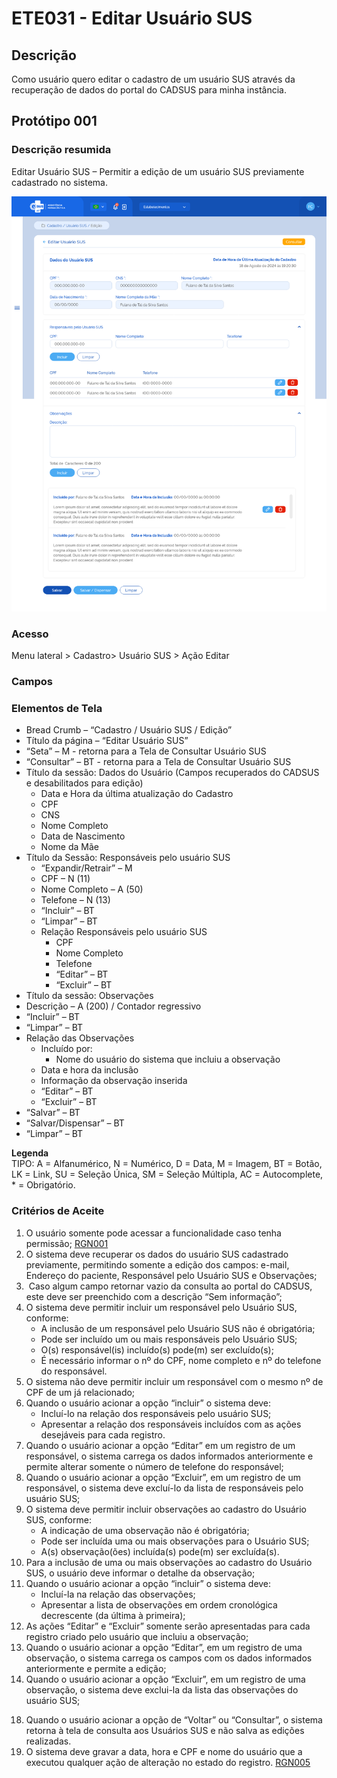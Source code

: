 # ETE031 - Editar Usuário SUS

## Descrição 
Como usuário quero editar o cadastro de um usuário SUS através da recuperação de dados do portal do CADSUS para minha instância.

## Protótipo 001

### Descrição resumida 
Editar Usuário SUS – Permitir a edição de um usuário SUS previamente cadastrado no sistema. 

![alt text](../imagens/ete-031-prot-001.png) <!-- Não sei se já foi alterada -->

### Acesso 
Menu lateral > Cadastro> Usuário SUS > Ação Editar 

### Campos <!-- FALTA -->

### Elementos de Tela 
* Bread Crumb – “Cadastro / Usuário SUS / Edição” 
* Título da página – “Editar Usuário SUS” 
* “Seta” – M - retorna para a Tela de Consultar Usuário SUS  
* “Consultar” – BT - retorna para a Tela de Consultar Usuário SUS 
* Título da sessão: Dados do Usuário (Campos recuperados do CADSUS e desabilitados para edição) 
    * Data e Hora da última atualização do Cadastro  
    * CPF 
    * CNS 
    * Nome Completo 
    * Data de Nascimento 
    * Nome da Mãe 
* Título da Sessão: Responsáveis pelo usuário SUS 
    * “Expandir/Retrair” – M 
    * CPF – N (11) 
    * Nome Completo – A (50) 
    * Telefone – N (13) 
    * “Incluir” – BT 
    * “Limpar” – BT 
    * Relação Responsáveis pelo usuário SUS 
        * CPF 
        * Nome Completo 
        * Telefone  
        * “Editar” – BT 
        * “Excluir” – BT 
* Título da sessão: Observações  
* Descrição – A (200) / Contador regressivo 
* “Incluir” – BT 
* “Limpar” – BT  
* Relação das Observações  
    * Incluído por: 
        * Nome do usuário do sistema que incluiu a observação 
    * Data e hora da inclusão 
    * Informação da observação inserida 
    * “Editar” – BT 
    * “Excluir” – BT 
* “Salvar” – BT 
* “Salvar/Dispensar” – BT  
* “Limpar” – BT 

**Legenda**  
TIPO: A = Alfanumérico, N = Numérico, D = Data, M = Imagem, BT = Botão, LK = Link, SU = Seleção Única, SM = Seleção Múltipla, AC = Autocomplete, * = Obrigatório.
 
### Critérios de Aceite <!-- Falta ajustar numeração -->
1. O usuário somente pode acessar a funcionalidade caso tenha permissão; [RGN001](DocumentoDeRegrasv2.md#rgn001) <!-- No documento de origem diz: "Não alterou, mas está em “Acesso”: 2. O acesso à funcionalidade é dado através do menu lateral no item “Cadastro”, subitem “Usuário SUS”, na tela “Consultar Usuários SUS” quando for acionada a opção “Editar”; -->
3. O sistema deve recuperar os dados do usuário SUS cadastrado previamente, permitindo somente a edição dos campos: e-mail, Endereço do paciente, Responsável pelo Usuário SUS e Observações;     
4.  Caso algum campo retornar vazio da consulta ao portal do CADSUS, este deve ser preenchido com a descrição “Sem informação”; <!-- No documento de origem diz: "(Não consegui testar)" -->
5. O sistema deve permitir incluir um responsável pelo Usuário SUS, conforme: 
      * A inclusão de um responsável pelo Usuário SUS não é obrigatória; 
      * Pode ser incluído um ou mais responsáveis pelo Usuário SUS; 
      * O(s) responsável(is) incluído(s) pode(m) ser excluído(s); 
      * É necessário informar o nº do CPF, nome completo e nº do telefone do responsável. <!-- No documento original diz: "Nenhuma informação é obrigatória. (?)" -->
6. O sistema não deve permitir incluir um responsável com o mesmo nº de CPF de um já relacionado;
7. Quando o usuário acionar a opção “incluir” o sistema deve: 
      * Incluí-lo na relação dos responsáveis pelo usuário SUS; 
      * Apresentar a relação dos responsáveis incluídos com as ações desejáveis para cada registro. 
8. Quando o usuário acionar a opção “Editar” em um registro de um responsável, o sistema carrega os dados informados anteriormente e permite alterar somente o número de telefone do responsável; <!-- No documento de origem diz: "(Não consegui testar)" --> 
9. Quando o usuário acionar a opção “Excluir”, em um registro de um responsável, o sistema deve excluí-lo da lista de responsáveis pelo usuário SUS; 
10. O sistema deve permitir incluir observações ao cadastro do Usuário SUS, conforme: 
    * A indicação de uma observação não é obrigatória; 
    * Pode ser incluída uma ou mais observações para o Usuário SUS; 
    * A(s) observação(ões) incluída(s) pode(m) ser excluída(s). 
11. Para a inclusão de uma ou mais observações ao cadastro do Usuário SUS, o usuário deve informar o detalhe da observação; <!-- No documento de origem diz: "(Não entendi)" -->
12. Quando o usuário acionar a opção “incluir” o sistema deve: 
    * Incluí-la na relação das observações; 
    * Apresentar a lista de observações em ordem cronológica decrescente (da última à primeira); 
13. As ações “Editar” e “Excluir” somente serão apresentadas para cada registro criado pelo usuário que incluiu a observação; 
14. Quando o usuário acionar a opção “Editar”, em um registro de uma observação, o sistema carrega os campos com os dados informados anteriormente e permite a edição; <!-- No documento de origem diz: "Não está deixando editar!" -->
15. Quando o usuário acionar a opção “Excluir”, em um registro de uma observação, o sistema deve exclui-la da lista das observações do usuário SUS; 
<!-- Está em vermelho, mas não diz se é para apagar: 16. Quando o usuário acionar a opção de “Salvar”, o sistema verifica se o preenchimento das informações atende às validações listadas, atualiza o cadastro do Usuário SUS, mantém o estado do registro como “Ativo” e a situação como “Cadastrado”, apresenta a mensagem de sucesso e retorna à tela de consulta aos Usuários SUS apresentando este registro como o primeiro da relação dos Usuários cadastrados para a instância; [MSG093](DocumentoDeMensagensv2.md#msg093) [RGN005](DocumentoDeRegrasv2.md#rgn005)  -->
<!-- Está em vermelho, mas não diz se é para apagar: 17.  Quando o usuário acionar a opção de “Salvar/Dispensar”, o sistema verifica se o preenchimento das informações atende às validações listadas, atualiza o cadastro do Usuário SUS, mantém o estado do registro como “Ativo” e a situação como “Cadastrado”, apresenta a mensagem de sucesso e direciona para a tela de cadastrar dispensação carregando automaticamente os dados do Usuário SUS recém cadastrado; [MSG093](DocumentoDeMensagensv2.md#msg093) [RGN005](DocumentoDeRegrasv2.md#rgn005) [ETE034](ETE034.md)-->
18. Quando o usuário acionar a opção de “Voltar” ou “Consultar”, o sistema retorna à tela de consulta aos Usuários SUS e não salva as edições realizadas.  
19. O sistema deve gravar a data, hora e CPF e nome do usuário que a executou qualquer ação de alteração no estado do registro. [RGN005](DocumentoDeRegrasv2.md#rgn005) 
